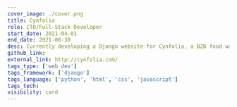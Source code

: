 ```yaml
---
cover_image: ./cover.png
title: Cynfolia
role: CTO/Full-Stack Developer
start_date: 2021-04-01
end_date: 2021-06-30
desc: Currently developing a Django website for Cynfolia, a B2B food waste startup co-founded by me and 4 others.
github_link: 
external_link: http://cynfolia.com/
tags_type: ['web dev']
tags_framework: ['django']
tags_language: ['python', 'html', 'css', 'javascript']
tags_tech: 
visibility: card
---
```


